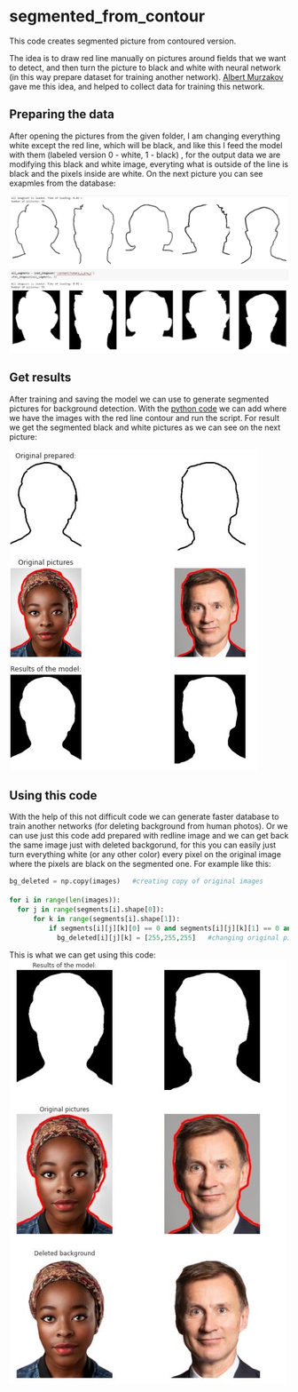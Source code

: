 # segmented_from_contour
This code creates segmented picture from contoured version.

The idea is to draw red line manually on pictures around fields that we want to detect, and then turn the picture to black and white with neural network (in this way prepare dataset for training another network). [Albert Murzakov](https://github.com/Erliokos) gave me this idea, and helped to collect data for training this network.

## Preparing the data
After opening the pictures from the given folder, I am changing everything white except the red line, which will be black, and like this I feed the model with them (labeled version 0 - white, 1 - black) , for the output data we are modifying this black and white image, everyting what is outside of the line is black and the pixels inside are white. On the next picture you can see exapmles from the database:

![Prepared pics](https://github.com/AGNworks/segmented_from_contour/blob/main/pictures/prepared.JPG)

## Get results
After training and saving the model we can use to generate segmented pictures for background detection. With the [python code](https://github.com/AGNworks/segmented_from_contour/blob/main/segmented_dataset_generator.py) we can add where we have the images with the red line contour and run the script. For result we get the segmented black and white pictures as we can see on the next picture:

![Result](https://github.com/AGNworks/segmented_from_contour/blob/main/pictures/result.JPG)

## Using this code
With the help of this not difficult code we can generate faster database to train another networks (for deleting background from human photos). Or we can use just this code add prepared with redline image and we can get back the same image just with deleted backgorund, for this you can easily just turn everything white (or any other color) every pixel on the original image where the pixels are black on the segmented one. For example like this:

```python
bg_deleted = np.copy(images)   #creating copy of original images

for i in range(len(images)):
  for j in range(segments[i].shape[0]):
      for k in range(segments[i].shape[1]):
          if segments[i][j][k][0] == 0 and segments[i][j][k][1] == 0 and segments[i][j][k][2] == 0:   #where segmented picture is black
            bg_deleted[i][j][k] = [255,255,255]   #changing original pixel to white
```

This is what we can get using this code:
![deleted_bg](https://github.com/AGNworks/segmented_from_contour/blob/main/pictures/delete_bg.JPG)

